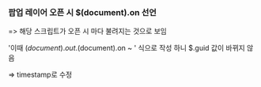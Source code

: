 ### 팝업 레이어 오픈 시 $(document).on 선언 ###

=> 해당 스크립트가 오픈 시 마다 불려지는 것으로 보임

'이때 $(document).out.$(document).on ~ '
식으로 작성
하니 $.guid 값이 바뀌지 않음

=> timestamp로 수정
